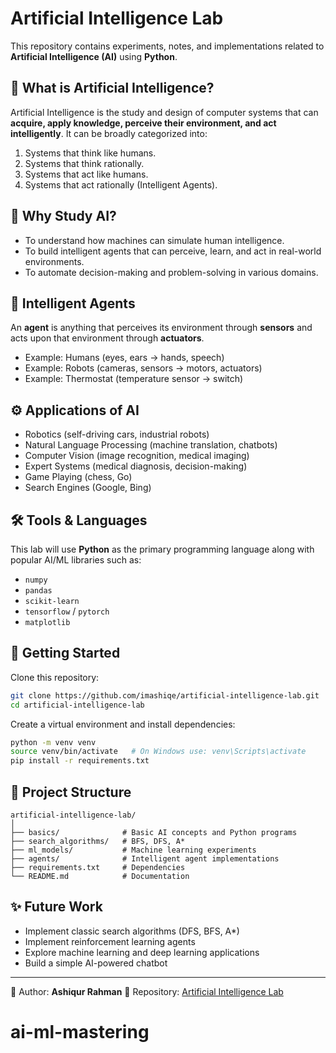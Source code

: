 # Artificial Intelligence Lab

This repository contains experiments, notes, and implementations related to **Artificial Intelligence (AI)** using **Python**.

## 📌 What is Artificial Intelligence?

Artificial Intelligence is the study and design of computer systems that can **acquire, apply knowledge, perceive their environment, and act intelligently**. It can be broadly categorized into:

1. Systems that think like humans.
2. Systems that think rationally.
3. Systems that act like humans.
4. Systems that act rationally (Intelligent Agents).

## 📖 Why Study AI?

* To understand how machines can simulate human intelligence.
* To build intelligent agents that can perceive, learn, and act in real-world environments.
* To automate decision-making and problem-solving in various domains.

## 🤖 Intelligent Agents

An **agent** is anything that perceives its environment through **sensors** and acts upon that environment through **actuators**.

* Example: Humans (eyes, ears → hands, speech)
* Example: Robots (cameras, sensors → motors, actuators)
* Example: Thermostat (temperature sensor → switch)

## ⚙️ Applications of AI

* Robotics (self-driving cars, industrial robots)
* Natural Language Processing (machine translation, chatbots)
* Computer Vision (image recognition, medical imaging)
* Expert Systems (medical diagnosis, decision-making)
* Game Playing (chess, Go)
* Search Engines (Google, Bing)

## 🛠️ Tools & Languages

This lab will use **Python** as the primary programming language along with popular AI/ML libraries such as:

* `numpy`
* `pandas`
* `scikit-learn`
* `tensorflow` / `pytorch`
* `matplotlib`

## 🚀 Getting Started

Clone this repository:

```bash
git clone https://github.com/imashiqe/artificial-intelligence-lab.git
cd artificial-intelligence-lab
```

Create a virtual environment and install dependencies:

```bash
python -m venv venv
source venv/bin/activate   # On Windows use: venv\Scripts\activate
pip install -r requirements.txt
```

## 📂 Project Structure

```
artificial-intelligence-lab/
│
├── basics/              # Basic AI concepts and Python programs
├── search_algorithms/   # BFS, DFS, A*
├── ml_models/           # Machine learning experiments
├── agents/              # Intelligent agent implementations
├── requirements.txt     # Dependencies
└── README.md            # Documentation
```

## ✨ Future Work

* Implement classic search algorithms (DFS, BFS, A\*)
* Implement reinforcement learning agents
* Explore machine learning and deep learning applications
* Build a simple AI-powered chatbot

---

📌 Author: **Ashiqur Rahman**
🔗 Repository: [Artificial Intelligence Lab](https://github.com/imashiqe/artificial-intelligence-lab.git)
# ai-ml-mastering

